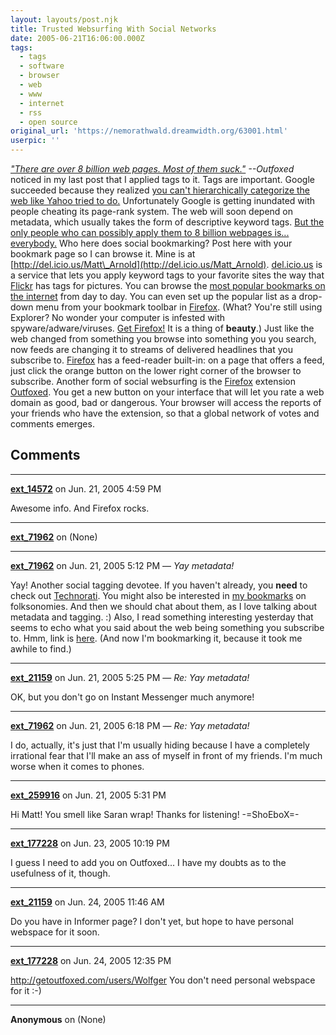 ```yaml
---
layout: layouts/post.njk
title: Trusted Websurfing With Social Networks
date: 2005-06-21T16:06:00.000Z
tags:
  - tags
  - software
  - browser
  - web
  - www
  - internet
  - rss
  - open source
original_url: 'https://nemorathwald.dreamwidth.org/63001.html'
userpic: ''
---
```

_["There are over 8 billion web pages. Most of them suck."](http://getoutfoxed.com/) --Outfoxed_ noticed in my last post that I applied tags to it. Tags are important. Google succeeded because they realized [you can't hierarchically categorize the web like Yahoo tried to do.](http://www.microcontentnews.com/articles/deathofhierarchy.htm) Unfortunately Google is getting inundated with people cheating its page-rank system. The web will soon depend on metadata, which usually takes the form of descriptive keyword tags. [But the only people who can possibly apply them to 8 billion webpages is... everybody.](http://www.shirky.com/writings/ontology_overrated.html) Who here does social bookmarking? Post here with your bookmark page so I can browse it. Mine is at [http://del.icio.us/Matt\_Arnold](http://del.icio.us/Matt_Arnold). [del.icio.us](http://del.ico.us) is a service that lets you apply keyword tags to your favorite sites the way that [Flickr](http://www.flickr.com) has tags for pictures. You can browse the [most popular bookmarks on the internet](http://del.icio.us/popular/) from day to day. You can even set up the popular list as a drop-down menu from your bookmark toolbar in [Firefox](http://www.getfirefox.com). (What? You're still using Explorer? No wonder your computer is infested with spyware/adware/viruses. [Get Firefox!](http://www.getfirefox.com) It is a thing of **beauty**.) Just like the web changed from something you browse into something you you search, now feeds are changing it to streams of delivered headlines that you subscribe to. [Firefox](http://www.getfirefox.com) has a feed-reader built-in: on a page that offers a feed, just click the orange button on the lower right corner of the browser to subscribe. Another form of social websurfing is the [Firefox](http://www.getfirefox.com) extension [Outfoxed](http://getoutfoxed.com/). You get a new button on your interface that will let you rate a web domain as good, bad or dangerous. Your browser will access the reports of your friends who have the extension, so that a global network of votes and comments emerges.

## Comments

---

**[ext_14572](https://www.dreamwidth.org/users/ext_14572)** on Jun. 21, 2005 4:59 PM

Awesome info. And Firefox rocks.

---

**[ext_71962](https://www.dreamwidth.org/users/ext_71962)** on (None)



---

**[ext_71962](https://www.dreamwidth.org/users/ext_71962)** on Jun. 21, 2005 5:12 PM — *Yay metadata!*

Yay! Another social tagging devotee. If you haven't already, you **need** to check out [Technorati](http://technorati.com). You might also be interested in [my bookmarks](http://del.icio.us/rikhei/folksonomies) on folksonomies. And then we should chat about them, as I love talking about metadata and tagging. :) Also, I read something interesting yesterday that seems to echo what you said about the web being something you subscribe to. Hmm, link is [here](http://particletree.com/features/the-importance-of-rss). (And now I'm bookmarking it, because it took me awhile to find.)

---

**[ext_21159](https://www.dreamwidth.org/users/ext_21159)** on Jun. 21, 2005 5:25 PM — *Re: Yay metadata!*

OK, but you don't go on Instant Messenger much anymore!

---

**[ext_71962](https://www.dreamwidth.org/users/ext_71962)** on Jun. 21, 2005 6:18 PM — *Re: Yay metadata!*

I do, actually, it's just that I'm usually hiding because I have a completely irrational fear that I'll make an ass of myself in front of my friends. I'm much worse when it comes to phones.

---

**[ext_259916](https://www.dreamwidth.org/users/ext_259916)** on Jun. 21, 2005 5:31 PM

Hi Matt! You smell like Saran wrap! Thanks for listening! -=ShoEboX=-

---

**[ext_177228](https://www.dreamwidth.org/users/ext_177228)** on Jun. 23, 2005 10:19 PM

I guess I need to add you on Outfoxed... I have my doubts as to the usefulness of it, though.

---

**[ext_21159](https://www.dreamwidth.org/users/ext_21159)** on Jun. 24, 2005 11:46 AM

Do you have in Informer page? I don't yet, but hope to have personal webspace for it soon.

---

**[ext_177228](https://www.dreamwidth.org/users/ext_177228)** on Jun. 24, 2005 12:35 PM

http://getoutfoxed.com/users/Wolfger You don't need personal webspace for it :-)

---

**Anonymous** on (None)

